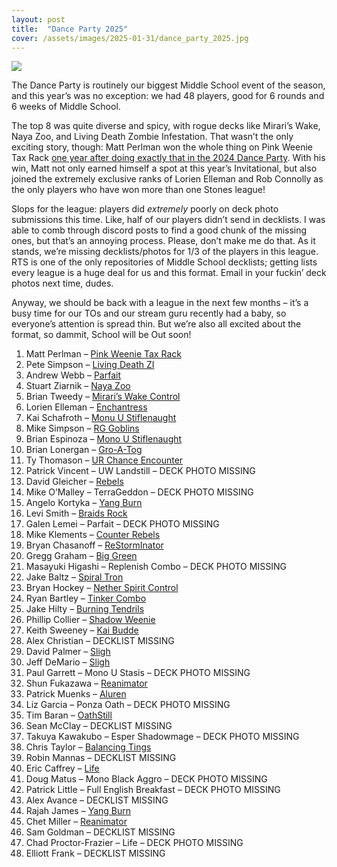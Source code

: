 ```yaml
---
layout: post
title:  "Dance Party 2025"
cover: /assets/images/2025-01-31/dance_party_2025.jpg
---
```


![]({{site.cdn_url}}/assets/images/2025-01-31/dance_party_2025.jpg)

The Dance Party is routinely our biggest Middle School event of the season, and
this year’s was no exception: we had 48 players, good for 6 rounds and 6 weeks
of Middle School.

The top 8 was quite diverse and spicy, with rogue decks like Mirari’s Wake,
Naya Zoo, and Living Death Zombie Infestation. That wasn’t the only exciting
story, though: Matt Perlman won the whole thing on Pink Weenie Tax Rack
[one year after doing exactly that in the 2024 Dance Party](https://stonesmtg.com/results/2024-02-29/).
With his win, Matt not only earned
himself a spot at this year’s Invitational, but also joined the extremely
exclusive ranks of Lorien Elleman and Rob Connolly as the only players who have
won more than one Stones league!

Slops for the league: players did *extremely* poorly on deck photo submissions
this time. Like, half of our players didn’t send in decklists. I was able to
comb through discord posts to find a good chunk of the missing ones, but that’s
an annoying process. Please, don’t make me do that. As it stands, we’re missing
decklists/photos for 1/3 of the players in this league. RTS is one of the only
repositories of Middle School decklists; getting lists every league is a huge
deal for us and this format. Email in your fuckin’ deck photos next time,
dudes.

Anyway, we should be back with a league in the next few months – it’s a busy
time for our TOs and our stream guru recently had a baby, so everyone’s
attention is spread thin. But we’re also all excited about the format, so
dammit, School will be Out soon!

1.	Matt Perlman – [Pink Weenie Tax Rack]({{site.cdn_url}}/assets/images/2025-01-31/perlman_dance.jpg)
2.	Pete Simpson – [Living Death ZI]({{site.cdn_url}}/assets/images/2025-01-31/peat_dance.jpg)
3.	Andrew Webb – [Parfait]({{site.cdn_url}}/assets/images/2025-01-31/webb_dance.jpg)
4.	Stuart Ziarnik – [Naya Zoo]({{site.cdn_url}}/assets/images/2025-01-31/ziarnik_dance.jpg)
5.	Brian Tweedy – [Mirari’s Wake Control]({{site.cdn_url}}/assets/images/2025-01-31/twinkie_dance.jpg)
6.	Lorien Elleman – [Enchantress]({{site.cdn_url}}/assets/images/2025-01-31/elleman_dance.jpg)
7.	Kai Schafroth – [Monu U Stiflenaught]({{site.cdn_url}}/assets/images/2025-01-31/schafroth_dance.jpg)
8.	Mike Simpson – [RG Goblins]({{site.cdn_url}}/assets/images/2025-01-31/yourfriendmike_dance.jpg)
9.	Brian Espinoza – [Mono U Stiflenaught]({{site.cdn_url}}/assets/images/2025-01-31/espinoza_dance.jpg)
10.	Brian Lonergan – [Gro-A-Tog]({{site.cdn_url}}/assets/images/2025-01-31/lonergan_dance.jpg)
11.	Ty Thomason – [UR Chance Encounter]({{site.cdn_url}}/assets/images/2025-01-31/thomason_dance.jpg)
12.	Patrick Vincent – UW Landstill – DECK PHOTO MISSING
13.	David Gleicher – [Rebels]({{site.cdn_url}}/assets/images/2025-01-31/dg_dance.jpg)
14.	Mike O’Malley – TerraGeddon – DECK PHOTO MISSING
15.	Angelo Kortyka – [Yang Burn]({{site.cdn_url}}/assets/images/2025-01-31/kortyka_dance.jpg)
16.	Levi Smith – [Braids Rock]({{site.cdn_url}}/assets/images/2025-01-31/levi_dance.jpg)
17.	Galen Lemei – Parfait – DECK PHOTO MISSING
18.	Mike Klements – [Counter Rebels]({{site.cdn_url}}/assets/images/2025-01-31/firelights_dance.jpg)
19.	Bryan Chasanoff – [ReStormInator]({{site.cdn_url}}/assets/images/2025-01-31/inverted_dance.jpg)
20.	Gregg Graham – [Big Green]({{site.cdn_url}}/assets/images/2025-01-31/gregg_dance.jpg)
21.	Masayuki Higashi – Replenish Combo – DECK PHOTO MISSING
22.	Jake Baltz – [Spiral Tron]({{site.cdn_url}}/assets/images/2025-01-31/baltz_dance.jpg)
23.	Bryan Hockey – [Nether Spirit Control]({{site.cdn_url}}/assets/images/2025-01-31/hockey_dance.jpg)
24.	Ryan Bartley – [Tinker Combo]({{site.cdn_url}}/assets/images/2025-01-31/bartley_dance.jpg)
25.	Jake Hilty – [Burning Tendrils]({{site.cdn_url}}/assets/images/2025-01-31/hilty_dance.jpg)
26.	Phillip Collier – [Shadow Weenie]({{site.cdn_url}}/assets/images/2025-01-31/collier_dance.jpg)
27.	Keith Sweeney – [Kai Budde]({{site.cdn_url}}/assets/images/2025-01-31/sweeney_dance.jpg)
28.	Alex Christian – DECKLIST MISSING
29.	David Palmer – [Sligh]({{site.cdn_url}}/assets/images/2025-01-31/palmer_dance.jpg)
30.	Jeff DeMario – [Sligh]({{site.cdn_url}}/assets/images/2025-01-31/demario_dance.jpg)
31.	Paul Garrett – Mono U Stasis – DECK PHOTO MISSING
32.	Shun Fukazawa – [Reanimator]({{site.cdn_url}}/assets/images/2025-01-31/shun_dance.jpg)
33.	Patrick Muenks – [Aluren]({{site.cdn_url}}/assets/images/2025-01-31/muenks_dance.jpg)
34.	Liz Garcia – Ponza Oath – DECK PHOTO MISSING
35.	Tim Baran – [OathStill]({{site.cdn_url}}/assets/images/2025-01-31/baran_dance.jpg)
36.	Sean McClay – DECKLIST MISSING
37.	Takuya Kawakubo – Esper Shadowmage – DECK PHOTO MISSING
38.	Chris Taylor – [Balancing Tings]({{site.cdn_url}}/assets/images/2025-01-31/taylor_dance.jpg)
39.	Robin Mannas – DECKLIST MISSING
40.	Eric Caffrey – [Life]({{site.cdn_url}}/assets/images/2025-01-31/caffrey_dance.jpg)
41.	Doug Matus – Mono Black Aggro – DECK PHOTO MISSING
42.	Patrick Little – Full English Breakfast – DECK PHOTO MISSING
43.	Alex Avance – DECKLIST MISSING
44.	Rajah James – [Yang Burn]({{site.cdn_url}}/assets/images/2025-01-31/rajah_dance.jpg)
45.	Chet Miller – [Reanimator]({{site.cdn_url}}/assets/images/2025-01-31/chet_dance.jpg)
46.	Sam Goldman – DECKLIST MISSING
47.	Chad Proctor-Frazier – Life – DECK PHOTO MISSING
48.	Elliott Frank – DECKLIST MISSING

